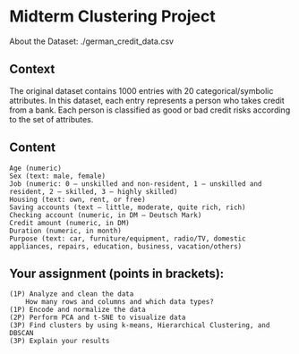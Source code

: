 
# Midterm Clustering Project

About the Dataset: ./german_credit_data.csv

## Context

The original dataset contains 1000 entries with 20 categorical/symbolic attributes. In this dataset, each entry represents a person who takes credit from a bank. Each person is classified as good or bad credit risks according to the set of attributes.

## Content

    Age (numeric)
    Sex (text: male, female)
    Job (numeric: 0 — unskilled and non-resident, 1 — unskilled and resident, 2 — skilled, 3 — highly skilled)
    Housing (text: own, rent, or free)
    Saving accounts (text — little, moderate, quite rich, rich)
    Checking account (numeric, in DM — Deutsch Mark)
    Credit amount (numeric, in DM)
    Duration (numeric, in month)
    Purpose (text: car, furniture/equipment, radio/TV, domestic appliances, repairs, education, business, vacation/others)

## Your assignment (points in brackets):

    (1P) Analyze and clean the data
        How many rows and columns and which data types?
    (1P) Encode and normalize the data
    (2P) Perform PCA and t-SNE to visualize data
    (3P) Find clusters by using k-means, Hierarchical Clustering, and DBSCAN
    (3P) Explain your results
